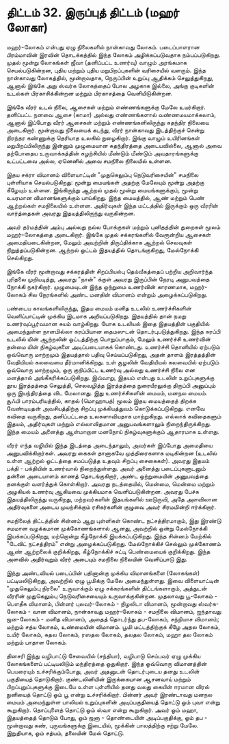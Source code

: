 # திட்டம் 32. இருப்புத் திட்டம் (மஹர் லோகா)

மஹர்-லோகம் என்பது ஏழு நிலைகளில் நான்காவது லோகம். படைப்பாளரான பிரம்மாவின் இரவின் தொடக்கத்தில் இந்த லோகம் அழிக்கப்படுவதாக நம்பப்படுகிறது. முதல் மூன்று லோகங்கள் ஜீவா (தனிப்பட்ட உணர்வு) வாழும் அரங்கமாக செயல்படுகின்றன, புதிய மற்றும் புதிய மறுபிறப்புகளின் வரிசையில் வளரும். இந்த நான்காவது லோகத்தில், மூன்றாவதாக, நெருப்பின் உறுப்பு ஆதிக்கம் செலுத்துகிறது, ஆனால் இங்கே அது ஸ்வர்க லோகத்தைப் போல அழகாக இல்லை, அங்கு குடிகளின் உடல்கள் பிரகாசிக்கின்றன மற்றும் பிரகாசத்தை வெளியிடுகின்றன.

இங்கே வீரர் உடல் நிலை, ஆசைகள் மற்றும் எண்ணங்களுக்கு மேலே உயர்கிறார். தனிப்பட்ட நனவை ஆசை (காமா) அல்லது எண்ணங்களால் வண்ணமயமாக்கலாம், ஆனால் இப்போது வீரர் ஆசைகள் மற்றும் எண்ணங்களிலிருந்து சுதந்திர நிலையை அடைகிறார். மூன்றாவது நிலையைக் கடந்து, வீரர் நான்காவது இடத்திற்குச் சென்று நிரந்தர கண்ணுக்கு தெரியாத உலகில் நுழைகிறார். இங்கு வாழும் உயிரினங்கள் மறுபிறப்பிலிருந்து இன்னும் முழுமையான சுதந்திரத்தை அடையவில்லை, ஆனால் அவை தற்போதைய உருவாக்கத்தின் சுழற்சியில் மீண்டும் மீண்டும் அவதாரங்களுக்கு உட்பட்டவை அல்ல, ஏனெனில் அவை சமநிலை நிலையில் உள்ளன.

இதய சக்ரா விமானம் விளையாட்டின் "முதுகெலும்பு நெடுவரிசையின்" சமநிலை புள்ளியாக செயல்படுகிறது: மூன்று மையங்கள் அதற்கு மேலேயும் மூன்று அதற்கு கீழேயும் உள்ளன. இங்கிருந்து ஆற்றல் முதல் மூன்று மையங்களுக்கும், மூன்று உயரமான விமானங்களுக்கும் பாய்கிறது. இந்த மையத்தில், ஆண் மற்றும் பெண் ஆற்றல்கள் சமநிலையில் உள்ளன. அதிர்வுகள் இந்த மட்டத்தில் இருக்கும் ஒரு வீரரின் வார்த்தைகள் அவரது இதயத்திலிருந்து வருகின்றன.

அவர் தர்மத்தின் அம்பு அல்லது நல்ல போக்குகள் மற்றும் புனிதத்தின் துறைகள் மூலம் மஹர்-லோகத்தை அடைகிறார். இங்கே முதல் சக்கரங்களில் வேரூன்றிய ஆசைகள் அமைதியடைகின்றன, மேலும் அவற்றின் திருப்திக்காக ஆற்றல் செலவுகள் நிறுத்தப்படுகின்றன. ஆற்றல் ஓட்டம் இதயத்தில் தொடங்குகிறது, மேல்நோக்கி செல்கிறது.

இங்கே வீரர் மூன்றாவது சக்கரத்தின் சிறப்பியல்பு தெய்வீகத்தைப் பற்றிய அறிவார்ந்த புரிதலை முறியடித்து, அவரது "நான்" க்குள் அவரது இருப்பின் நேரடி அனுபவத்தை நோக்கி நகர்கிறார். முழுமையுடன் இந்த ஒற்றுமை உணர்வின் காரணமாக, மஹர்-லோகம் சில நேரங்களில் அண்ட மனதின் விமானம் என்றும் அழைக்கப்படுகிறது.

பண்டைய காலங்களிலிருந்து, இதய மையம் மனித உடலில் உணர்ச்சிகளின் வெளிப்பாட்டின் முக்கிய இடமாக அறியப்படுகிறது. இதயத்தில் தான் நமது உணர்வுப்பூர்வமான சுயம் வாழ்கிறது. யோக உடலியல் இதை இதயத்தின் பகுதியில் அமைந்துள்ள நாளமில்லா சுரப்பியான தைமஸுடன் தொடர்புபடுத்துகிறது. இந்த சுரப்பி உடலில் மின் ஆற்றலின் ஓட்டத்திற்கு பொறுப்பாகும், மேலும் உணர்ச்சி உணர்வின் தன்மை மின் நிகழ்வுகளை அடிப்படையாகக் கொண்டது. உணர்ச்சி தொனியில் ஏற்படும் ஒவ்வொரு மாற்றமும் இதயத்தால் பதிவு செய்யப்படுகிறது, அதன் தாளம் இரத்தத்தின் வேதியியல் கலவையை தீர்மானிக்கிறது. உள் சூழலின் வேதியியல் கலவையில் ஏற்படும் ஒவ்வொரு மாற்றமும், ஒரு குறிப்பிட்ட உணர்வு அல்லது உணர்ச்சி நிலை என மனத்தால் அங்கீகரிக்கப்படுகிறது. இவ்வாறு, இதயம் என்பது உடலின் உறுப்புகளுக்கு தூய இரத்தத்தை செலுத்தி, செலவழித்த இரத்தத்தை நுரையீரலுக்கு திருப்பி அனுப்பும் ஒரு இயந்திரத்தை விட மேலானது. இது உணர்ச்சிகளின் மையம், மனநல மையம். சூஃபி பாரம்பரியத்தில், காதல் (மொஹாபத்) மூலம் இதய மையத்தைத் திறக்க வேண்டியதன் அவசியத்திற்கு சிறப்பு முக்கியத்துவம் கொடுக்கப்படுகிறது. எனவே கவிதை வருகிறது, தனிப்பட்டதை உலகளாவியதாக மாற்றுகிறது. எல்லாக் கவிதைகளும் இதயம், அதிர்வுகள் மற்றும் எல்லாவிதமான அனுபவங்களாலும் நிறைந்திருக்கிறது. இந்த மையம் அனைத்து ஆள்மாறான மனநோய் நிகழ்வுகளுக்கும் ஆதாரமாக உள்ளது.

வீரர் எந்த வழியில் இந்த இடத்தை அடைந்தாலும், அவர்கள் இப்போது அமைதியை அனுபவிக்கிறார்கள். அவரது கைகள் தானாகவே முத்திரைகளாக மடிகின்றன (உடலில் உள்ள ஆற்றல் ஓட்டத்தை சமப்படுத்த உதவும் சிறப்பு சைகைகள்). அவரது இதயம் பக்தி - பக்தியின் உணர்வால் நிறைந்துள்ளது. அவர் அனைத்து படைப்புகளுடனும் தன்னை அடையாளம் காணத் தொடங்குகிறார், அண்ட ஒற்றுமையின் அனுபவத்தை தனக்குள் வளர்த்துக் கொள்கிறார். அவரது நடத்தையில், மென்மை, மென்மை மற்றும் அழகியல் உணர்வு ஆகியவை முக்கியமாக வெளிப்படுகின்றன. அவரது பேச்சு இதயத்திலிருந்து வருகிறது, மற்றவர்களின் இதயங்களில் ஊடுருவி, அதே அளவிலான அதிர்வுகளை அடைய முயற்சிக்கும் ரசிகர்களின் குழுவை அவர் சிரமமின்றி ஈர்க்கிறார்.

சமநிலைத் திட்டத்தின் சின்னம் ஆறு புள்ளிகள் கொண்ட நட்சத்திரமாகும், இது இரண்டு சமமான வழக்கமான முக்கோணங்களால் ஆனது, அவற்றில் ஒன்று மேல்நோக்கி இயக்கப்படுகிறது, மற்றொன்று கீழ்நோக்கி இயக்கப்படுகிறது. இந்த சின்னம் மேற்கில் "டேவிட் நட்சத்திரம்" என்று அழைக்கப்படுகிறது. மேல்நோக்கிச் செல்லும் முக்கோணம் ஆண் ஆற்றலைக் குறிக்கிறது, கீழ்நோக்கிச் சுட்டி பெண்மையைக் குறிக்கிறது. இந்த அளவில் அதிர்வுறும் வீரர் அடையும் சமநிலை நிலையின் வெளிப்பாடு இது.

இந்து அண்டவியல் படைப்பின் பதினான்கு முக்கிய விமானங்களை (லோகங்கள்) பட்டியலிடுகிறது, அவற்றில் ஏழு பூமிக்கு மேலே அமைந்துள்ளது. இவை விளையாட்டின் "முதுகெலும்பு நிரலை" உருவாக்கும் ஏழு சக்கரங்களின் திட்டங்களாகும், அத்துடன் வீரரின் முதுகெலும்பு நெடுவரிசையையும் உருவாக்குகின்றன. முதலாவது பூ-லோகம் - பௌதீக விமானம், பின்னர் புலவர்-லோகம் - நிழலிடா விமானம், மூன்றாவது ஸ்வர்க-லோகம் - வான விமானம், நான்காவது மஹர்-லோகம் - சமநிலை விமானம், ஐந்தாவது ஜன-லோகம் - மனித விமானம், அதைத் தொடர்ந்து தப-லோகம், சந்நியாச விமானம்; மற்றும் சத்ய லோகம், உண்மையின் விமானம். பூமி மட்டத்திற்குக் கீழே அதல லோகம், உயிர் லோகம், சுதல லோகம், ரஸதல லோகம், தலதல லோகம், மஹா தல லோகம் மற்றும் பாதாள லோகம்.

தினசரி இந்து வழிபாட்டு சேவையில் (சந்தியா), வழிபாடு செய்பவர் ஏழு முக்கிய லோகங்களைப் பட்டியலிடும் மந்திரத்தை ஓதுகிறார். இந்த ஒவ்வொரு விமானத்தின் பெயரையும் உச்சரிக்கும்போது, அவர் அதனுடன் தொடர்புடைய தனது உடலின் பகுதியைத் தொடுகிறார். குண்டலினியின் இருக்கையான ஆசனவாய் மற்றும் பிறப்புறுப்புகளுக்கு இடையே உள்ள புள்ளியில் தனது வலது கையின் ஈரமான விரல் நுனியைத் தொட்டு ஓம் பூ என்று உச்சரிக்கிறார். பின்னர் அவர் இரண்டாவது மனநல மையம் அமைந்துள்ள பாலியல் உறுப்புகளின் அடிப்பகுதியைத் தொட்டு ஓம் புவா என்று கூறுகிறார். தொப்புளைத் தொட்டு ஓம் ஸ்வா என்று கூறுகிறார். அவர் ஓம் மஹா, இதயத்தைத் தொடும் போது, ஓம் ஜனா - தொண்டையின் அடிப்பகுதிக்கு, ஓம் தப - மூன்றாவது கண், புருவங்களுக்கு இடையில், மூக்கின் பாலத்திற்கு சற்று மேலே. இறுதியாக, ஓம் சத்யம், தலையின் மேல் தொட்டு.
